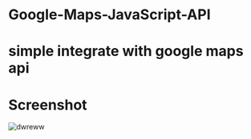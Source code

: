 # Google-Maps-JavaScript-API

# simple integrate with google maps api

# Screenshot

![dwreww](https://user-images.githubusercontent.com/12325386/27187765-993eaa7e-521e-11e7-8246-08a13c2dd884.JPG)
